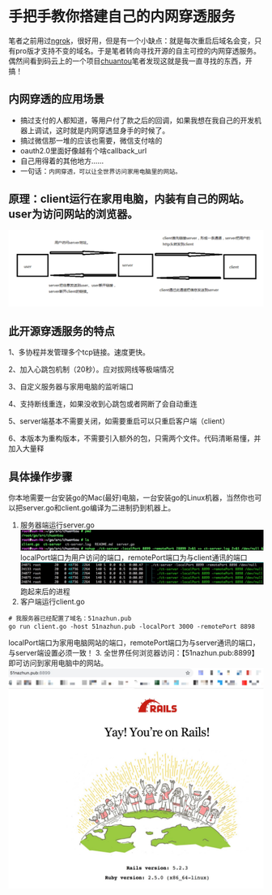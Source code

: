 # 手把手教你搭建自己的内网穿透服务
笔者之前用过[ngrok](https://ngrok.com)，很好用，但是有一个小缺点：就是每次重启后域名会变，只有pro版才支持不变的域名。于是笔者转向寻找开源的自主可控的内网穿透服务。偶然间看到码云上的一个项目[chuantou](https://gitee.com/NASA66688/chuantou)笔者发现这就是我一直寻找的东西，开搞！

## 内网穿透的应用场景
* 搞过支付的人都知道，等用户付了款之后的回调，如果我想在我自己的开发机器上调试，这时就是内网穿透显身手的时候了。
* 搞过微信那一堆的应该也需要，微信支付啥的
* oauth2.0里面好像越有个啥callback_url
* 自己用得着的其他地方......
* 一句话：`内网穿透，可以让全世界访问家用电脑里的网站。`

## 原理：client运行在家用电脑，内装有自己的网站。user为访问网站的浏览器。
![原理](imgs/ct-original.png)

## 此开源穿透服务的特点
1、多协程并发管理多个tcp链接。速度更快。

2、加入心跳包机制（20秒）。应对拔网线等极端情况

3、自定义服务器与家用电脑的监听端口

4、支持断线重连，如果没收到心跳包或者网断了会自动重连

5、server端基本不需要关闭，如需要重启可以只重启客户端（client）

6、本版本为重构版本，不需要引入额外的包，只需两个文件。代码清晰易懂，并加入大量释

## 具体操作步骤
你本地需要一台安装go的Mac(最好)电脑，一台安装go的Linux机器，当然你也可以把server.go和client.go编译为二进制扔到机器上。
1. 服务器端运行server.go
![服务器端](imgs/ct-server-01.jpg)
localPort端口为用户访问的端口，remotePort端口为与client通讯的端口
![服务器端](imgs/ct-server-02.jpg)
跑起来后的进程
2. 客户端运行client.go
```shell
# 我服务器已经配置了域名：51nazhun.pub
go run client.go -host 51nazhun.pub -localPort 3000 -remotePort 8898
```
localPort端口为家用电脑网站的端口，remotePort端口为与server通讯的端口，与server端设置必须一致！
3. 全世界任何浏览器访问：【51nazhun.pub:8899】即可访问到家用电脑中的网站。
![客户端](imgs/ct-client-01.jpg)